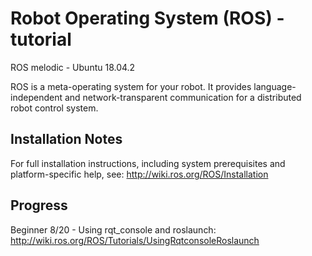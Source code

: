 Robot Operating System (ROS) - tutorial
===========================================
ROS melodic - Ubuntu 18.04.2

ROS is a meta-operating system for your robot. It provides language-independent
and network-transparent communication for a distributed robot control system.

Installation Notes
------------------
For full installation instructions, including system prerequisites and
platform-specific help, see:
http://wiki.ros.org/ROS/Installation

Progress
--------
Beginner 8/20 - Using rqt_console and roslaunch:
http://wiki.ros.org/ROS/Tutorials/UsingRqtconsoleRoslaunch